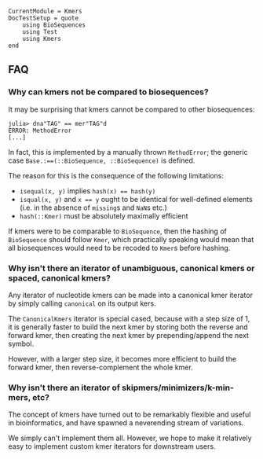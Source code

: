 ```@meta
CurrentModule = Kmers
DocTestSetup = quote
    using BioSequences
    using Test
    using Kmers
end
```
## FAQ
### Why can kmers not be compared to biosequences?
It may be surprising that kmers cannot be compared to other biosequences:

```jldoctest
julia> dna"TAG" == mer"TAG"d
ERROR: MethodError
[...]
```

In fact, this is implemented by a manually thrown `MethodError`; the generic case `Base.:==(::BioSequence, ::BioSequence)` is defined.

The reason for this is the consequence of the following limitations:
* `isequal(x, y)` implies `hash(x) == hash(y)`
* `isqual(x, y)` and `x == y` ought to be identical for well-defined elements (i.e. in the absence of `missing`s and `NaN`s etc.)
* `hash(::Kmer)` must be absolutely maximally efficient

If kmers were to be comparable to `BioSequence`, then the hashing of `BioSequence` should follow `Kmer`, which practically speaking would mean that all biosequences would need to be recoded to `Kmer`s before hashing.

### Why isn't there an iterator of unambiguous, canonical kmers or spaced, canonical kmers?
Any iterator of nucleotide kmers can be made into a canonical kmer iterator by simply calling `canonical` on its output kers.

The `CanonicalKmers` iterator is special cased, because with a step size of 1, it is generally faster to build the next kmer by storing both the reverse and forward kmer, then creating the next kmer by prepending/append the next symbol.

However, with a larger step size, it becomes more efficient to build the forward kmer, then reverse-complement the whole kmer.

### Why isn't there an iterator of skipmers/minimizers/k-min-mers, etc?
The concept of kmers have turned out to be remarkably flexible and useful in bioinformatics, and have spawned a neverending stream of variations.

We simply can't implement them all.
However, we hope to make it relatively easy to implement custom kmer iterators for downstream users.